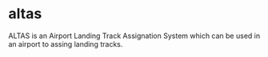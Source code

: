 # altas
ALTAS is an Airport Landing Track Assignation System which can be used in an airport to assing landing tracks.
